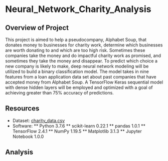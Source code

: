 # Neural_Network_Charity_Analysis

## Overview of Project

This project is aimed to help a pseudocompany, Alphabet Soup, that donates money to businesses for charity work, determine which businesses are worth donating to and which are too high risk. Sometimes these companies take the money and do impactful charity work as promised, and sometimes they take the money and disappear. To predict which choice a new company is likely to make, deep neural network modeling will be utilized to build a binary classification model. The model takes in nine features from a loan application data set about past companies that have accepted money from Alphabet Soup. A TensorFlow Keras sequential model with dense hidden layers will be employed and optimized with a goal of achieving greater than 75% accuracy of predictions.

## Resources
* Dataset: [charity_data.csv](https://github.com/caseylee94/Neural_Network_Charity_Analysis/tree/main/Resources)
* Software:
    ** Python 3.7.6
    ** scikit-learn 0.22.1
    ** pandas 1.0.1
    ** TensorFlow 2.4.1
    ** NumPy 1.19.5
    ** Matplotlib 3.1.3
    ** Jupyter Notebook 1.0.0

## Analysis

